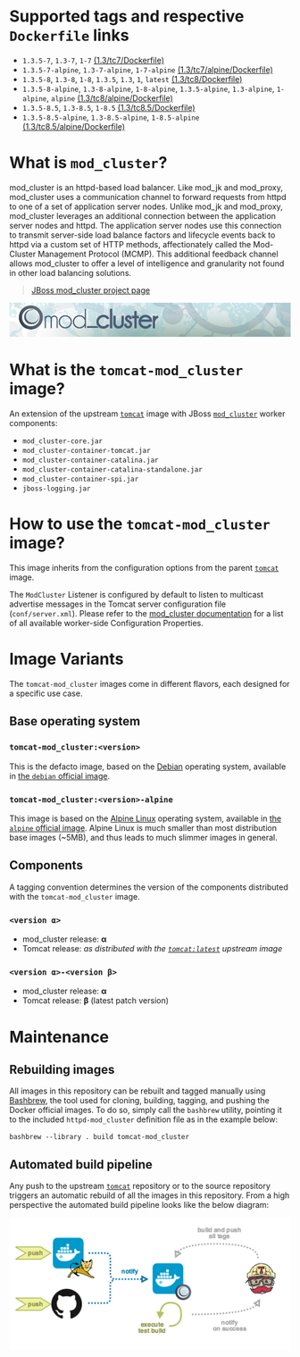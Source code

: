 # Supported tags and respective `Dockerfile` links

* `1.3.5-7`, `1.3-7`, `1-7` [(1.3/tc7/Dockerfile)][dockerfile-tc7]
* `1.3.5-7-alpine`, `1.3-7-alpine`, `1-7-alpine` [(1.3/tc7/alpine/Dockerfile)][dockerfile-tc7-alpine]
* `1.3.5-8`, `1.3-8`, `1-8`, `1.3.5`, `1.3`, `1`, `latest` [(1.3/tc8/Dockerfile)][dockerfile-tc8]
* `1.3.5-8-alpine`, `1.3-8-alpine`, `1-8-alpine`, `1.3.5-alpine`, `1.3-alpine`, `1-alpine`, `alpine` [(1.3/tc8/alpine/Dockerfile)][dockerfile-tc8-alpine]
* `1.3.5-8.5`, `1.3-8.5`, `1-8.5` [(1.3/tc8.5/Dockerfile)][dockerfile-tc8.5]
* `1.3.5-8.5-alpine`, `1.3-8.5-alpine`, `1-8.5-alpine` [(1.3/tc8.5/alpine/Dockerfile)][dockerfile-tc8.5-alpine]

# What is `mod_cluster`?

mod_cluster is an httpd-based load balancer. Like mod_jk and mod_proxy, mod_cluster uses a communication channel to forward requests from httpd to one of a set of application server nodes. Unlike mod_jk and mod_proxy, mod_cluster leverages an additional connection between the application server nodes and httpd. The application server nodes use this connection to transmit server-side load balance factors and lifecycle events back to httpd via a custom set of HTTP methods, affectionately called the Mod-Cluster Management Protocol (MCMP). This additional feedback channel allows mod_cluster to offer a level of intelligence and granularity not found in other load balancing solutions.

> [JBoss mod_cluster project page][mod_cluster]

![JBoss mod_cluster][banner]

# What is the `tomcat-mod_cluster` image?

An extension of the upstream [`tomcat`][docker-tomcat] image with JBoss [`mod_cluster`][mod_cluster] worker components:
* `mod_cluster-core.jar`
* `mod_cluster-container-tomcat.jar`
* `mod_cluster-container-catalina.jar`
* `mod_cluster-container-catalina-standalone.jar`
* `mod_cluster-container-spi.jar`
* `jboss-logging.jar`

# How to use the `tomcat-mod_cluster` image?

This image inherits from the configuration options from the parent [`tomcat`][docker-tomcat] image.

The `ModCluster` Listener is configured by default to listen to multicast advertise messages in the Tomcat server configuration file (`conf/server.xml`). Please refer to the [mod_cluster documentation][mod_cluster-tc-conf] for a list of all available worker-side Configuration Properties.

# Image Variants

The `tomcat-mod_cluster` images come in different flavors, each designed for a specific use case.

## Base operating system

### `tomcat-mod_cluster:<version>`

This is the defacto image, based on the [Debian](http://debian.org) operating system, available in [the `debian` official image](https://hub.docker.com/_/debian).

### `tomcat-mod_cluster:<version>-alpine`

This image is based on the [Alpine Linux](http://alpinelinux.org) operating system, available in [the `alpine` official image](https://hub.docker.com/_/alpine). Alpine Linux is much smaller than most distribution base images (~5MB), and thus leads to much slimmer images in general.

## Components

A tagging convention determines the version of the components distributed with the `tomcat-mod_cluster` image.

### `<version α>`

* mod_cluster release: **α**
* Tomcat release: *as distributed with the [`tomcat:latest`][docker-tomcat] upstream image*

### `<version α>-<version β>`

* mod_cluster release: **α**
* Tomcat release: **β** (latest patch version)

# Maintenance

## Rebuilding images

All images in this repository can be rebuilt and tagged manually using [Bashbrew][bashbrew], the tool used for cloning, building, tagging, and pushing the Docker official images. To do so, simply call the `bashbrew` utility, pointing it to the included `httpd-mod_cluster` definition file as in the example below:

```
bashbrew --library . build tomcat-mod_cluster
```

## Automated build pipeline

Any push to the upstream [`tomcat`][docker-tomcat] repository or to the source repository triggers an automatic rebuild of all the images in this repository. From a high perspective the automated build pipeline looks like the below diagram:

![Automated build pipeline][pipeline]


[dockerfile-tc7]: https://github.com/antoineco/tomcat-mod_cluster/blob/master/1.3/tc7/Dockerfile
[dockerfile-tc7-alpine]: https://github.com/antoineco/tomcat-mod_cluster/blob/master/1.3/tc7/alpine/Dockerfile
[dockerfile-tc8]: https://github.com/antoineco/tomcat-mod_cluster/blob/master/1.3/tc8/Dockerfile
[dockerfile-tc8-alpine]: https://github.com/antoineco/tomcat-mod_cluster/blob/master/1.3/tc8/alpine/Dockerfile
[dockerfile-tc8.5]: https://github.com/antoineco/tomcat-mod_cluster/blob/master/1.3/tc8.5/Dockerfile
[dockerfile-tc8.5-alpine]: https://github.com/antoineco/tomcat-mod_cluster/blob/master/1.3/tc8.5/alpine/Dockerfile
[banner]: https://raw.githubusercontent.com/antoineco/tomcat-mod_cluster/master/modcluster_banner_r1v2.png
[docker-tomcat]: https://hub.docker.com/_/tomcat/
[mod_cluster]: http://modcluster.io/
[mod_cluster-tc-conf]: http://modcluster.io/documentation/#worker-side-configuration-properties
[bashbrew]: https://github.com/docker-library/official-images/blob/master/bashbrew/README.md
[pipeline]: https://raw.githubusercontent.com/antoineco/tomcat-mod_cluster/master/build_pipeline.png
